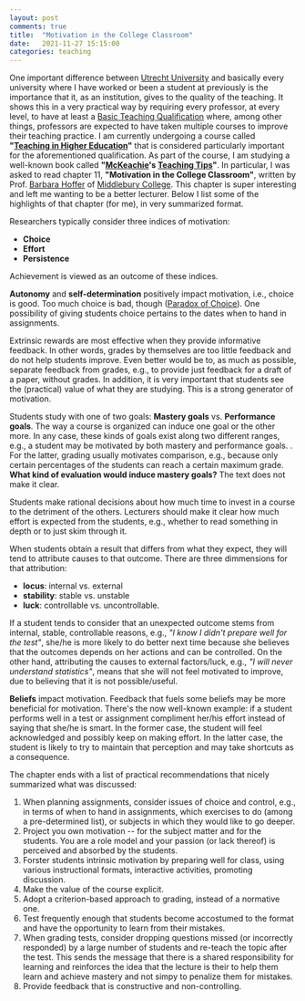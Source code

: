 ```yaml
---
layout: post
comments: true
title:  "Motivation in the College Classroom"
date:   2021-11-27 15:15:00
categories: teaching
---
```


One important difference between [Utrecht University](https://www.uu.nl) and basically every university where I have worked or been a student at previously is the importance that it, as an institution, gives to the quality of the teaching. It shows this in a very practical way by requiring every professor, at every level, to have at least a [Basic Teaching Qualification](https://www.uu.nl/en/education/centre-for-academic-teaching/university-teaching-qualification-utq) where, among other things, professors are expected to have taken multiple courses to improve their teaching practice. I am currently undergoing a course called **"[Teaching in Higher Education](https://www.uu.nl/agenda/teaching-in-higher-education-bkoutq-course-in-english)"** that is considered particularly important for the aforementioned qualification. As part of the course, I am studying a well-known book called **"[McKeachie](https://en.wikipedia.org/wiki/Wilbert_J._McKeachie)'s [Teaching Tips](https://www.cengage.uk/shop/isbn/9781133936794)"**. In particular, I was asked to read chapter 11, **"Motivation in the College Classroom"**, written by Prof. [Barbara Hoffer](https://www.middlebury.edu/academics/psych/faculty/node/21411) of [Middlebury College](https://www.middlebury.edu/). This chapter is super interesting and left me wanting to be a better lecturer. Below I list some of the highlights of that chapter (for me), in very summarized format. 

Researchers typically consider three indices of motivation: 
- **Choice**
- **Effort**
- **Persistence**

Achievement is viewed as an outcome of these indices. 

**Autonomy** and **self-determination** positively impact motivation, i.e., choice is good. Too much choice is bad, though ([Paradox of Choice](https://en.wikipedia.org/wiki/The_Paradox_of_Choice)). One possibility of giving students choice pertains to the dates when to hand in assignments. 

Extrinsic rewards are most effective when they provide informative feedback. In other words, grades by themselves are too little feedback and do not help students improve. Even better would be to, as much as possible, separate feedback from grades, e.g., to provide just feedback for a draft of a paper, without grades. In addition, it is very important that students see the (practical) value of what they are studying. This is a strong generator of motivation.

Students study with one of two goals: **Mastery goals** vs. **Performance goals**. The way a course is organized can induce one goal or the other more. In any case, these kinds of goals exist along two different ranges, e.g., a student may be motivated by both mastery and performance goals. . For the latter, grading usually motivates comparison, e.g., because only certain percentages of the students can reach a certain maximum grade. **What kind of evaluation would induce mastery goals?** The text does not make it clear. 

Students make rational decisions about how much time to invest in a course to the detriment of the others. Lecturers should make it clear how much effort is expected from the students, e.g., whether to read something in depth or to just skim through it.

When students obtain a result that differs from what they expect, they will tend to attribute causes to that outcome. There are three dimmensions for that attribution: 
  - **locus**: internal vs. external
  - **stability**: stable vs. unstable
  - **luck**: controllable vs. uncontrollable.

If a student tends to consider that an unexpected outcome stems from internal, stable, controllable reasons, e.g., *"I know I didn't prepare well for the test"*, she/he is more likely to do better next time because she believes that the outcomes depends on her actions and can be controlled. On the other hand, attributing the causes to external factors/luck, e.g., *"I will never understand statistics"*, means that she will not feel motivated to improve, due to believing that it is not possible/useful.

**Beliefs** impact motivation. Feedback that fuels some beliefs may be more beneficial for motivation. There's the now well-known example: if a student performs well in a test or assignment compliment her/his effort instead of saying that she/he is smart. In the former case, the student will feel acknowledged and possibly keep on making effort. In the latter case, the student is likely to try to maintain that perception and may take shortcuts as a consequence. 

The chapter ends with a list of practical recommendations that nicely summarized what was discussed: 

1. When planning assignments, consider issues of choice and control, e.g., in terms of when to hand in assignments, which exercises to do (among a pre-determined list), or subjects in which they would like to go deeper. 
2. Project you own motivation -- for the subject matter and for the students. You are a role model and your passion (or lack thereof) is perceived and absorbed by the students.
3. Forster students intrinsic motivation by preparing well for class, using various instructional formats, interactive activities, promoting discussion. 
4. Make the value of the course explicit.
5. Adopt a criterion-based approach to grading, instead of a normative one.
6. Test frequently enough that students become accostumed to the format and have the opportunity to learn from their mistakes. 
7. When grading tests, consider dropping questions missed (or incorrectly responded) by a large number of students and re-teach the topic after the test. This sends the message that there is a shared responsibility for learning and reinforces the idea that the lecture is their to help them learn and achieve mastery and not simpy to penalize them for mistakes.
8. Provide feedback that is constructive and non-controlling.